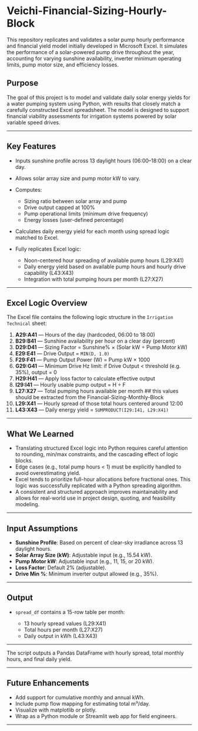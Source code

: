 # Veichi-Financial-Sizing-Hourly-Block



This repository replicates and validates a solar pump hourly performance and financial yield model initially developed in Microsoft Excel. It simulates the performance of a solar-powered pump drive throughout the year, accounting for varying sunshine availability, inverter minimum operating limits, pump motor size, and efficiency losses.

## Purpose

The goal of this project is to model and validate daily solar energy yields for a water pumping system using Python, with results that closely match a carefully constructed Excel spreadsheet. The model is designed to support financial viability assessments for irrigation systems powered by solar variable speed drives.

---

## Key Features

* Inputs sunshine profile across 13 daylight hours (06:00–18:00) on a clear day.
* Allows solar array size and pump motor kW to vary.
* Computes:

  * Sizing ratio between solar array and pump
  * Drive output capped at 100%
  * Pump operational limits (minimum drive frequency)
  * Energy losses (user-defined percentage)
* Calculates daily energy yield for each month using spread logic matched to Excel.
* Fully replicates Excel logic:

  * Noon-centered hour spreading of available pump hours (L29\:X41)
  * Daily energy yield based on available pump hours and hourly drive capability (L43\:X43)
  * Integration with total pumping hours per month (L27\:X27)

---

## Excel Logic Overview

The Excel file contains the following logic structure in the `Irrigation Technical` sheet:

1. **A29\:A41** — Hours of the day (hardcoded, 06:00 to 18:00)
2. **B29\:B41** — Sunshine availability per hour on a clear day (percent)
3. **D29\:D41** — Sizing Factor = Sunshine% × (Solar kW ÷ Pump Motor kW)
4. **E29\:E41** — Drive Output = `MIN(D, 1.0)`
5. **F29\:F41** — Pump Output Power (W) = Pump kW × 1000
6. **G29\:G41** — Minimum Drive Hz limit: if Drive Output < threshold (e.g. 35%), output = 0
7. **H29\:H41** — Apply loss factor to calculate effective output
8. **I29\:I41** — Hourly usable pump output = H ÷ F
9. **L27\:X27** — Total pumping hours available per month ## this values should be extracted from the Financial-Sizing-Monthly-Block
10. **L29\:X41** — Hourly spread of those total hours centered around 12:00
11. **L43\:X43** — Daily energy yield = `SUMPRODUCT(I29:I41, L29:X41)`

---

## What We Learned

* Translating structured Excel logic into Python requires careful attention to rounding, min/max constraints, and the cascading effect of logic blocks.
* Edge cases (e.g., total pump hours < 1) must be explicitly handled to avoid overestimating yield.
* Excel tends to prioritize full-hour allocations before fractional ones. This logic was successfully replicated with a Python spreading algorithm.
* A consistent and structured approach improves maintainability and allows for real-world use in project design, quoting, and feasibility modeling.

---

## Input Assumptions

* **Sunshine Profile**: Based on percent of clear-sky irradiance across 13 daylight hours.
* **Solar Array Size (kW)**: Adjustable input (e.g., 15.54 kW).
* **Pump Motor kW**: Adjustable input (e.g., 11, 15, or 20 kW).
* **Loss Factor**: Default 2% (adjustable).
* **Drive Min %**: Minimum inverter output allowed (e.g., 35%).

---

## Output

* `spread_df` contains a 15-row table per month:

  * 13 hourly spread values (L29\:X41)
  * Total hours per month (L27\:X27)
  * Daily output in kWh (L43\:X43)

---


The script outputs a Pandas DataFrame with hourly spread, total monthly hours, and final daily yield.

---

## Future Enhancements

* Add support for cumulative monthly and annual kWh.
* Include pump flow mapping for estimating total m³/day.
* Visualize with matplotlib or plotly.
* Wrap as a Python module or Streamlit web app for field engineers.

---


